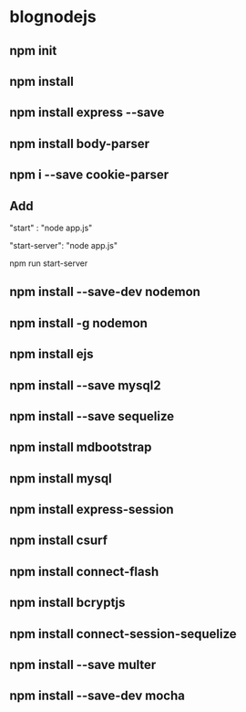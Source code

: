 # blognodejs

## npm init

## npm install

## npm install express --save

## npm install body-parser

## npm i --save cookie-parser

## Add 
"start" : "node app.js"

"start-server": "node app.js"

npm run start-server

## npm install --save-dev nodemon

## npm install -g nodemon

## npm install ejs

## npm install --save mysql2

## npm install --save sequelize

## npm install mdbootstrap

## npm install mysql

## npm install express-session

## npm install csurf

## npm install connect-flash

## npm install bcryptjs

## npm install connect-session-sequelize

## npm install --save multer

## npm install --save-dev mocha
